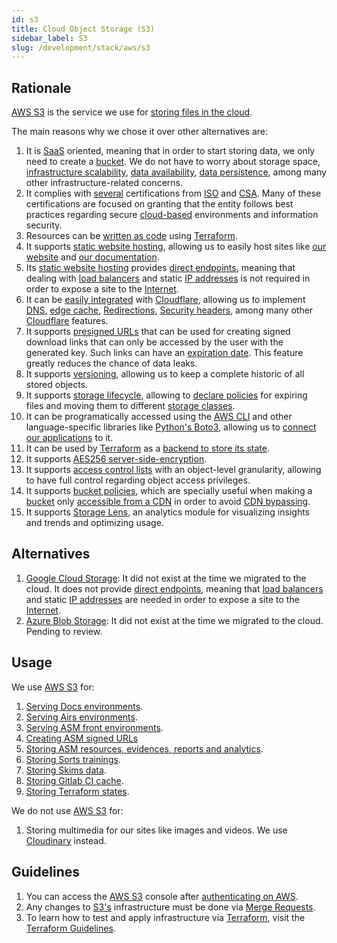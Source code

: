 ```yaml
---
id: s3
title: Cloud Object Storage (S3)
sidebar_label: S3
slug: /development/stack/aws/s3
---
```


## Rationale

[AWS S3][S3]
is the service we use for
[storing files in the cloud](https://en.wikipedia.org/wiki/Cloud_storage).

The main reasons why we chose it
over other alternatives are:

1. It is
    [SaaS](https://en.wikipedia.org/wiki/Software_as_a_service)
    oriented,
    meaning that
    in order to start storing data,
    we only need to
    create a
    [bucket](https://docs.aws.amazon.com/AmazonS3/latest/userguide/UsingBucket.html).
    We do not have to worry about
    storage space,
    [infrastructure scalability](https://en.wikipedia.org/wiki/Scalability),
    [data availability](https://en.wikipedia.org/wiki/Availability),
    [data persistence](https://en.wikipedia.org/wiki/Persistence_(computer_science)),
    among many other infrastructure-related concerns.
1. It complies with [several](https://aws.amazon.com/compliance/iso-certified/)
    certifications from
    [ISO](https://en.wikipedia.org/wiki/International_Organization_for_Standardization)
    and
    [CSA](https://en.wikipedia.org/wiki/Cloud_Security_Alliance).
    Many of these certifications
    are focused on granting that the entity
    follows best practices regarding secure
    [cloud-based](https://en.wikipedia.org/wiki/Cloud_computing) environments
    and information security.
1. Resources can be
    [written as code](https://registry.terraform.io/providers/hashicorp/aws/latest/docs/resources/s3_bucket)
    using
    [Terraform][TERRAFORM].
1. It supports
    [static website hosting](https://docs.aws.amazon.com/AmazonS3/latest/userguide/WebsiteHosting.html),
    allowing us to easily host sites like
    [our website](https://fluidattacks.com)
    and
    [our documentation](https://docs.fluidattacks.com).
1. Its
    [static website hosting](https://docs.aws.amazon.com/AmazonS3/latest/userguide/WebsiteHosting.html)
    provides
    [direct endpoints](https://docs.aws.amazon.com/AmazonS3/latest/userguide/WebsiteEndpoints.html),
    meaning that dealing with
    [load balancers](https://en.wikipedia.org/wiki/Load_balancing_(computing))
    and static
    [IP addresses](https://en.wikipedia.org/wiki/IP_address)
    is not required
    in order to expose a site
    to the
    [Internet](https://en.wikipedia.org/wiki/Internet).
1. It can be
    [easily integrated](https://gitlab.com/fluidattacks/universe/-/tree/56683d3cfbc2b1be3ebe8ae6dd4627b066961aa9/docs/infra/terraform)
    with
    [Cloudflare](/development/stack/cloudflare),
    allowing us to implement
    [DNS](https://gitlab.com/fluidattacks/universe/-/blob/56683d3cfbc2b1be3ebe8ae6dd4627b066961aa9/docs/infra/terraform/dns.tf#L3),
    [edge cache](https://gitlab.com/fluidattacks/universe/-/blob/56683d3cfbc2b1be3ebe8ae6dd4627b066961aa9/docs/infra/terraform/cache.tf),
    [Redirections](https://gitlab.com/fluidattacks/universe/-/blob/56683d3cfbc2b1be3ebe8ae6dd4627b066961aa9/docs/infra/terraform/dns.tf#L21),
    [Security headers](https://gitlab.com/fluidattacks/universe/-/blob/56683d3cfbc2b1be3ebe8ae6dd4627b066961aa9/docs/infra/terraform/headers.tf),
    among many other
    [Cloudflare](/development/stack/cloudflare)
    features.
1. It supports
    [presigned URLs](https://docs.aws.amazon.com/AmazonS3/latest/userguide/ShareObjectPreSignedURL.html)
    that can be used
    for creating signed download links
    that can only be accessed by the user
    with the generated key.
    Such links can have
    an
    [expiration date](https://gitlab.com/fluidattacks/universe/-/blob/56683d3cfbc2b1be3ebe8ae6dd4627b066961aa9/integrates/back/src/s3/operations.py#L93).
    This feature greatly reduces the chance
    of data leaks.
1. It supports
    [versioning](https://docs.aws.amazon.com/AmazonS3/latest/userguide/manage-versioning-examples.html),
    allowing us to keep a complete historic of all stored objects.
1. It supports
    [storage lifecycle](https://docs.aws.amazon.com/AmazonS3/latest/userguide/object-lifecycle-mgmt.html),
    allowing to
    [declare policies](https://gitlab.com/fluidattacks/universe/-/blob/56683d3cfbc2b1be3ebe8ae6dd4627b066961aa9/skims/infra/s3_data.tf#L10)
    for expiring files
    and moving them to
    different
    [storage classes](https://docs.aws.amazon.com/AmazonS3/latest/userguide/storage-class-intro.html).
1. It can be
    programatically accessed
    using the [AWS CLI](https://docs.aws.amazon.com/cli/latest/reference/s3/)
    and other language-specific
    libraries like
    [Python's Boto3](https://boto3.amazonaws.com/v1/documentation/api/latest/reference/services/s3.html),
    allowing us to
    [connect our applications](https://gitlab.com/fluidattacks/universe/-/blob/56683d3cfbc2b1be3ebe8ae6dd4627b066961aa9/integrates/back/src/s3/operations.py)
    to it.
1. It can be used by [Terraform][TERRAFORM]
    as a
    [backend to store its state](https://www.terraform.io/docs/language/settings/backends/s3.html).
1. It supports
    [AES256 server-side-encryption](https://gitlab.com/fluidattacks/universe/-/blob/56683d3cfbc2b1be3ebe8ae6dd4627b066961aa9/skims/infra/s3_data.tf#L25).
1. It supports
    [access control lists](https://docs.aws.amazon.com/AmazonS3/latest/userguide/acl-overview.html)
    with an object-level granularity,
    allowing to have full control
    regarding object access privileges.
1. It supports
    [bucket policies](https://docs.aws.amazon.com/AmazonS3/latest/userguide/bucket-policies.html),
    which are specially useful
    when making a
    [bucket](https://docs.aws.amazon.com/AmazonS3/latest/userguide/UsingBucket.html)
    only [accessible from a CDN](https://gitlab.com/fluidattacks/universe/-/blob/56683d3cfbc2b1be3ebe8ae6dd4627b066961aa9/docs/infra/terraform/bucket.tf#L31)
    in order to avoid
    [CDN bypassing](https://opendatasecurity.co.uk/how-to-bypass-cdn/).
1. It supports
    [Storage Lens](https://docs.aws.amazon.com/AmazonS3/latest/userguide/storage_lens.html),
    an analytics module for visualizing
    insights and trends
    and optimizing usage.

## Alternatives

1. [Google Cloud Storage](https://cloud.google.com/storage):
    It did not exist at the time we migrated to the cloud.
    It does not provide
    [direct endpoints](https://docs.aws.amazon.com/AmazonS3/latest/userguide/WebsiteEndpoints.html),
    meaning that
    [load balancers](https://en.wikipedia.org/wiki/Load_balancing_(computing))
    and static
    [IP addresses](https://en.wikipedia.org/wiki/IP_address)
    are needed
    in order to expose a site
    to the
    [Internet](https://en.wikipedia.org/wiki/Internet).
1. [Azure Blob Storage](https://azure.microsoft.com/en-gb/services/storage/blobs/):
    It did not exist at the time we migrated to the cloud.
    Pending to review.

## Usage

We use [AWS S3][S3] for:

1. [Serving Docs environments](https://gitlab.com/fluidattacks/universe/-/blob/56683d3cfbc2b1be3ebe8ae6dd4627b066961aa9/docs/infra/terraform/bucket.tf).
1. [Serving Airs environments](https://gitlab.com/fluidattacks/universe/-/tree/56683d3cfbc2b1be3ebe8ae6dd4627b066961aa9/airs/deploy).
1. [Serving ASM front environments](https://gitlab.com/fluidattacks/universe/-/tree/56683d3cfbc2b1be3ebe8ae6dd4627b066961aa9/integrates/deploy/front/terraform).
1. [Creating ASM signed URLs](https://gitlab.com/fluidattacks/universe/-/blob/56683d3cfbc2b1be3ebe8ae6dd4627b066961aa9/integrates/back/src/s3/operations.py#L93)
1. [Storing ASM resources, evidences, reports and analytics](https://gitlab.com/fluidattacks/universe/-/blob/56683d3cfbc2b1be3ebe8ae6dd4627b066961aa9/integrates/deploy/terraform-resources/cloudfront/s3.tf).
1. [Storing Sorts trainings](https://gitlab.com/fluidattacks/universe/-/blob/56683d3cfbc2b1be3ebe8ae6dd4627b066961aa9/sorts/infra/s3.tf).
1. [Storing Skims data](https://gitlab.com/fluidattacks/universe/-/blob/56683d3cfbc2b1be3ebe8ae6dd4627b066961aa9/skims/infra/s3_data.tf).
1. [Storing Gitlab CI cache](/development/stack/gitlab-ci).
1. [Storing Terraform states](https://gitlab.com/fluidattacks/universe/-/blob/56683d3cfbc2b1be3ebe8ae6dd4627b066961aa9/makes/applications/makes/dns/src/terraform/main.tf#L15).

We do not use [AWS S3][S3] for:

1. Storing multimedia
    for our sites
    like images and videos.
    We use [Cloudinary](https://cloudinary.com/)
    instead.

## Guidelines

1. You can access the
    [AWS S3][S3] console
    after [authenticating on AWS](/development/stack/aws#guidelines).
1. Any changes to
    [S3's][S3]
    infrastructure must be done via
    [Merge Requests](https://docs.gitlab.com/ee/user/project/merge_requests/).
1. To learn how to test and apply infrastructure via [Terraform][TERRAFORM],
    visit the
    [Terraform Guidelines](/development/stack/terraform#guidelines).

[S3]: https://aws.amazon.com/s3/
[TERRAFORM]: /development/stack/terraform

